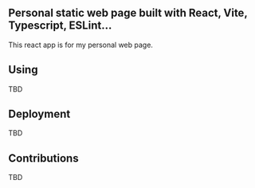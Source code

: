 ## Personal static web page built with React, Vite, Typescript, ESLint...

This react app is for my personal web page.

## Using

TBD

## Deployment

TBD

## Contributions

TBD
